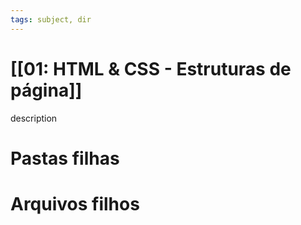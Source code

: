 ```yaml
---
tags: subject, dir
---
```


# [[01: HTML & CSS - Estruturas de página]]

description

# Pastas filhas



# Arquivos filhos


